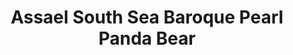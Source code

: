 ---
title: Assael South Sea Baroque Pearl Panda Bear
description: |
  A beautifully rendered Panda Bear poses upon a Baroque Pearl in this whimsical pendant necklace.
specs: |
  13.3mm x 14.3mm x 15.6mm South Sea Cultured Baroque Pearl with 0.03 carats of Black Diamonds, set in 18K White Gold.
images:
  - assael-south-sea-baroque-pearl-panda-bear.jpg
category: Julie Parker Endangered Species
tags:
  - necklaces
---